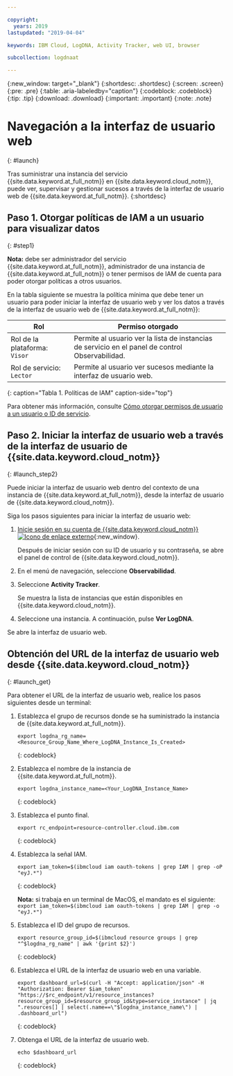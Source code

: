```yaml
---

copyright:
  years: 2019
lastupdated: "2019-04-04"

keywords: IBM Cloud, LogDNA, Activity Tracker, web UI, browser

subcollection: logdnaat

---
```


{:new_window: target="_blank"}
{:shortdesc: .shortdesc}
{:screen: .screen}
{:pre: .pre}
{:table: .aria-labeledby="caption"}
{:codeblock: .codeblock}
{:tip: .tip}
{:download: .download}
{:important: .important}
{:note: .note}

# Navegación a la interfaz de usuario web
{: #launch}

Tras suministrar una instancia del servicio {{site.data.keyword.at_full_notm}} en {{site.data.keyword.cloud_notm}}, puede ver, supervisar y gestionar sucesos a través de la interfaz de usuario web de {{site.data.keyword.at_full_notm}}.
{:shortdesc}


## Paso 1. Otorgar políticas de IAM a un usuario para visualizar datos 
{: #step1}

**Nota:** debe ser administrador del servicio {{site.data.keyword.at_full_notm}}, administrador de una instancia de {{site.data.keyword.at_full_notm}} o tener permisos de IAM de cuenta para poder otorgar políticas a otros usuarios.

En la tabla siguiente se muestra la política mínima que debe tener un usuario para poder iniciar la interfaz de usuario web y ver los datos a través de la interfaz de usuario web de {{site.data.keyword.at_full_notm}}:

| Rol                      | Permiso otorgado       |
|---------------------------|---------------------|
| Rol de la plataforma: `Visor`   | Permite al usuario ver la lista de instancias de servicio en el panel de control Observabilidad. |
| Rol de servicio: `Lector`    | Permite al usuario ver sucesos mediante la interfaz de usuario web. | 
{: caption="Tabla 1. Políticas de IAM" caption-side="top"} 

Para obtener más información, consulte
[Cómo otorgar permisos de usuario a un usuario o ID de servicio](/docs/services/Activity-Tracker-with-LogDNA?topic=logdnaat-iam_view_events#iam_view_events).


## Paso 2. Iniciar la interfaz de usuario web a través de la interfaz de usuario de {{site.data.keyword.cloud_notm}}
{: #launch_step2}

Puede iniciar la interfaz de usuario web dentro del contexto de una instancia de {{site.data.keyword.at_full_notm}}, desde la interfaz de usuario de {{site.data.keyword.cloud_notm}}. 

Siga los pasos siguientes para iniciar la interfaz de usuario web:

1. [Inicie sesión en su cuenta de {{site.data.keyword.cloud_notm}} ![Icono de enlace externo](../../icons/launch-glyph.svg "Icono de enlace externo")](https://cloud.ibm.com/login){:new_window}.

	Después de iniciar sesión con su ID de usuario y su contraseña, se abre el panel de control de {{site.data.keyword.cloud_notm}}.

2. En el menú de navegación, seleccione **Observabilidad**. 

3. Seleccione **Activity Tracker**. 

    Se muestra la lista de instancias que están disponibles en {{site.data.keyword.cloud_notm}}.

4. Seleccione una instancia. A continuación, pulse **Ver LogDNA**.

Se abre la interfaz de usuario web.


## Obtención del URL de la interfaz de usuario web desde {{site.data.keyword.cloud_notm}}
{: #launch_get}

Para obtener el URL de la interfaz de usuario web, realice los pasos siguientes desde un terminal:

1. Establezca el grupo de recursos donde se ha suministrado la instancia de {{site.data.keyword.at_full_notm}}.

    ```
    export logdna_rg_name=<Resource_Group_Name_Where_LogDNA_Instance_Is_Created>
    ```
    {: codeblock}

2. Establezca el nombre de la instancia de {{site.data.keyword.at_full_notm}}.

    ```
    export logdna_instance_name=<Your_LogDNA_Instance_Name>
    ```
    {: codeblock}

3. Establezca el punto final.

    ```
    export rc_endpoint=resource-controller.cloud.ibm.com
    ```
    {: codeblock}

4. Establezca la señal IAM.

    ```
    export iam_token=$(ibmcloud iam oauth-tokens | grep IAM | grep -oP  "eyJ.*")
    ```
    {: codeblock}

    **Nota:** si trabaja en un terminal de MacOS, el mandato es el siguiente: `export iam_token=$(ibmcloud iam oauth-tokens | grep IAM | grep -o  "eyJ.*")`

5. Establezca el ID del grupo de recursos.

    ```
    export resource_group_id=$(ibmcloud resource groups | grep "^$logdna_rg_name" | awk '{print $2}')
    ```
    {: codeblock}

6. Establezca el URL de la interfaz de usuario web en una variable.

    ```
    export dashboard_url=$(curl -H "Accept: application/json" -H "Authorization: Bearer $iam_token" "https://$rc_endpoint/v1/resource_instances?resource_group_id=$resource_group_id&type=service_instance" | jq ".resources[] | select(.name==\"$logdna_instance_name\") | .dashboard_url")
    ```
    {: codeblock}

7. Obtenga el URL de la interfaz de usuario web.

    ```
    echo $dashboard_url
    ```
    {: codeblock}

    

